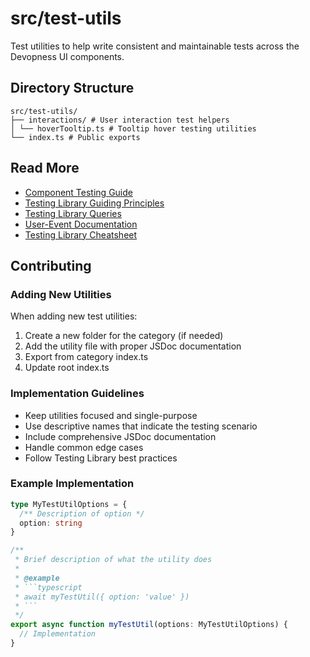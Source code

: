 # src/test-utils

Test utilities to help write consistent and maintainable tests across the Devopness UI components.

## Directory Structure

```
src/test-utils/
├── interactions/ # User interaction test helpers
│ └── hoverTooltip.ts # Tooltip hover testing utilities
└── index.ts # Public exports
```

## Read More

- [Component Testing Guide](../components/README.md)
- [Testing Library Guiding Principles](https://testing-library.com/docs/guiding-principles)
- [Testing Library Queries](https://testing-library.com/docs/queries/about)
- [User-Event Documentation](https://testing-library.com/docs/user-event/intro)
- [Testing Library Cheatsheet](https://testing-library.com/docs/react-testing-library/cheatsheet)

## Contributing

### Adding New Utilities

When adding new test utilities:

1. Create a new folder for the category (if needed)
1. Add the utility file with proper JSDoc documentation
1. Export from category index.ts
1. Update root index.ts

### Implementation Guidelines

- Keep utilities focused and single-purpose
- Use descriptive names that indicate the testing scenario
- Include comprehensive JSDoc documentation
- Handle common edge cases
- Follow Testing Library best practices

### Example Implementation

````typescript
type MyTestUtilOptions = {
  /** Description of option */
  option: string
}

/**
 * Brief description of what the utility does
 *
 * @example
 * ```typescript
 * await myTestUtil({ option: 'value' })
 * ```
 */
export async function myTestUtil(options: MyTestUtilOptions) {
  // Implementation
}
````
